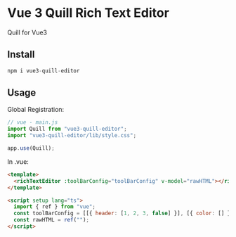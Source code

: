 # Vue 3 Quill Rich Text Editor
Quill for Vue3
## Install

```javascript
npm i vue3-quill-editor
```

## Usage

Global Registration:

```javascript
// vue - main.js
import Quill from "vue3-quill-editor";
import "vue3-quill-editor/lib/style.css";

app.use(Quill);
```

In .vue:

```html
<template>
  <richTextEditor :toolBarConfig="toolBarConfig" v-model="rawHTML"></richTextEditor>
</template>

<script setup lang="ts">
  import { ref } from "vue";
  const toolBarConfig = [[{ header: [1, 2, 3, false] }], [{ color: [] }, { background: [] }], ['bold', 'italic', 'underline', 'strike'], [{ align: [] }], ['clean']]
  const rawHTML = ref("");
</script>
```
